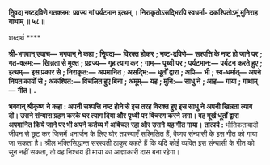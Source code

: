 **निॢवद्य नष्टद्रविणे गतक्लम:** **प्रव्रज्य गां पर्यटमान इत्थम् ।** **निराकृतोऽसद्भिरपि स्वधर्मा-** **दकश्पितोऽमूं मुनिराह गाथाम् ॥ ५८॥** 

शब्दार्थ **** 

**श्री-भगवान् उवाच—** **भगवान् ने कहा** **; निॢवद्य—** **विरक्त होकर** **; नष्ट-द्रविणे—** **सश्पत्ति के नष्ट हो जाने पर** **; गत-क्लम:—** **खिन्नता से मुक्त** **; प्रव्रज्य—** **गृह त्याग कर** **; गाम्—** **पृथ्वी पर** **; पर्यटमान:—** **पर्यटन करते हुए** **; इत्थम्—** **इस प्रकार से** **; निराकृत:—** **अपमानित** **; असद्भि:—** **धूर्तों द्वारा** **; अपि—** **भी** **; स्व-धर्मात्—** **अपने नियत कार्यों से** **; अकश्पित:—** **विचलित हुए बिना** **; अमूम्—** **यह** **; मुनि:—** **साधु ने** **; आह—** **गाया** **; गाथाम्—** **गीत।** **.** 

**भगवान् श्रीकृष्ण ने कहा : अपनी सश्पत्ति नष्ट होने से इस तरह विरक्त हुए इस साधु ने** **अपनी खिन्नता त्याग दी। उसने संन्यास ग्रहण करके घर त्याग दिया और पृथ्वी पर विचरण करने** **लगा। वह मूर्ख धूर्तों द्वारा अपमानित किये जाने पर भी अपने कर्तव्य में अविचल रहा और उसने** **यह गीत गाया।** **तात्पर्य :** भौतिकतावादी जीवन से छूट कर जिसमें धनार्जन के लिए घोर तपस्याएँ सश्मिलित हैं, वैष्णव संन्यासी के इस गीत को गाया जा सकता है। श्रील भक्तिसिद्धान्त सरस्वती ठाकुर कहते हैं कि यदि कोई व्यक्ति इस संन्यासी के गीत को सुन नहीं सकता, तो वह निश्चय ही माया का आज्ञाकारी दास बना रहेगा।  